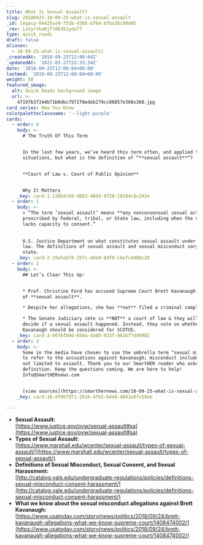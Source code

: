 ```yaml
---
title: What Is Sexual Assault?
slug: 20180925-18-09-25-what-is-sexual-assault
_id: legacy-04425ce9-751b-436b-bf64-bfba26c90d05
_rev: LotyrYkaRjTl0E452yduT7
type: quick_reads
draft: false
aliases:
  - 18-09-25-what-is-sexual-assault/
_createdAt: '2018-09-25T12:00:04Z'
_updatedAt: '2021-03-27T22:33:34Z'
date: '2018-09-25T12:00:04+00:00'
lastmod: '2018-09-25T12:00:04+00:00'
weight: 50
featured_image:
  alt: Quick Reads background image
  url: >-
    47197b37244b71b0dbc7972f0edeb279cc06057e360x360.jpg
card_series: Now You Know
colorpaletteclassname: '--light-purple'
cards:
  - order: 0
    body: >-
      # The Truth Of This Term


      In the last few years, we’ve heard this term often, and applied to various
      situations, but what is the definition of “**sexual assault**“?


      **Court of Law v. Court of Public Opinion**


      Why It Matters
    _key: card-1-138b4cb9-d083-48d4-8f20-18104c8c243e
  - order: 1
    body: >-
      > “The term ‘sexual assault’ means **any nonconsensual sexual act**
      proscribed by Federal, tribal, or State law, including when the victim
      lacks capacity to consent.”  
        
        
      U.S. Justice Department on what constitutes sexual assault under federal
      law. The definitions of sexual assault and sexual misconduct vary by
      state.
    _key: card-2-29e5abf8-25fc-40e0-8df0-cbefc4d80c28
  - order: 2
    body: >-
      ## Let’s Clear This Up:


      * Prof. Christine Ford has accused Supreme Court Brett Kavanaugh nominee
      of **sexual assault**.

      * Despite her allegations, she has **not** filed a criminal complaint.

      * The Senate Judiciary cmte is **NOT** a court of law & they will not
      decide if a sexual assault happened. Instead, they vote on whether
      Kavanaugh should be considered for SCOTUS.
    _key: card-3-6676fb0d-6dda-4a80-923f-061b77d49982
  - order: 3
    body: >-
      Some in the media have chosen to use the umbrella term "sexual misconduct"
      to refer to the accusations against Kavanaugh; misconduct includes, but is
      not limited to assault. Thank you to our SmartHER reader who asked for the
      definition. Keep the questions coming. We are here to help!
      Info@SmartHERnews.com


      [view sources](https://smarthernews.com/18-09-25-what-is-sexual-assault/)
    _key: card-10-df667971-2616-4fb2-b44d-d842e8fc59ee

---
```

* **Sexual Assault:**  
[https://www.justice.gov/ovw/sexual-assault#sa](https://www.justice.gov/ovw/sexual-assault#sa)
* **Types of Sexual Assault:**  
[https://www.marshall.edu/wcenter/sexual-assault/types-of-sexual-assault/](https://www.marshall.edu/wcenter/sexual-assault/types-of-sexual-assault/)
* **Definitions of Sexual Misconduct, Sexual Consent, and Sexual Harassment:**  
[http://catalog.yale.edu/undergraduate-regulations/policies/definitions-sexual-misconduct-consent-harassment/](http://catalog.yale.edu/undergraduate-regulations/policies/definitions-sexual-misconduct-consent-harassment/)
* **What we know about the sexual misconduct allegations against Brett Kavanaugh:**  
[https://www.usatoday.com/story/news/politics/2018/09/24/brett-kavanaugh-allegations-what-we-know-supreme-court/1408474002/](https://www.usatoday.com/story/news/politics/2018/09/24/brett-kavanaugh-allegations-what-we-know-supreme-court/1408474002/)
